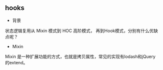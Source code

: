 ## hooks

* 背景

状态逻辑复用从 Mixin 模式到 HOC 高阶模式， 再到Hook模式，分别有什么优缺点呢？

* Mixin

Mixin 是一种扩展功能的方式，也就是拷贝属性，常见的实现有lodash和jQuery的extend。